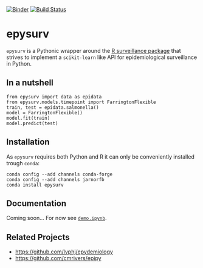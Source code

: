 [![Binder](https://mybinder.org/badge_logo.svg)](https://mybinder.org/v2/gh/JarnoRFB/epysurv/master?filepath=demo.ipynb)
[![Build Status](https://travis-ci.com/JarnoRFB/epysurv.svg?token=dmY4GfBz2Rs5oxYeuMhW&branch=master)](https://travis-ci.com/JarnoRFB/epysurv)

# epysurv
`epysurv` is a Pythonic wrapper around the [R surveillance package](https://cran.r-project.org/web/packages/surveillance/index.html) 
that strives to implement a `scikit-learn` like API for epidemiological surveillance in Python. 

## In a nutshell

    from epysurv import data as epidata
    from epysurv.models.timepoint import FarringtonFlexible
    train, test = epidata.salmonella()
    model = FarringtonFlexible()
    model.fit(train)
    model.predict(test)


## Installation
As `epysurv` requires both Python and R it can only be conveniently installed trough `conda`:

    conda config --add channels conda-forge 
    conda config --add channels jarnorfb 
    conda install epysurv

## Documentation
Coming soon... For now see [`demo.ipynb`](demo.ipynb).
    
## Related Projects
* https://github.com/lvphj/epydemiology
* https://github.com/cmrivers/epipy

